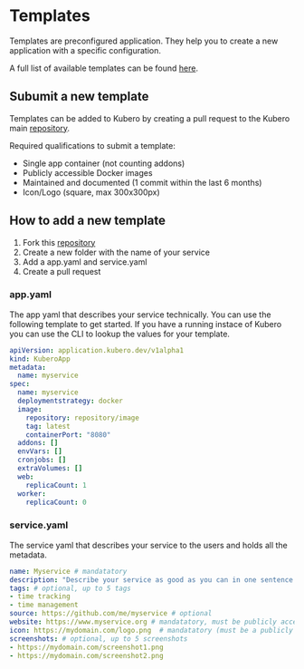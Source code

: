 # Templates

Templates are preconfigured application. They help you to create a new application with a specific configuration.

A full list of available templates can be found [here](https://www.kubero.dev/templates).

## Subumit a new template

Templates can be added to Kubero by creating a pull request to the Kubero main [repository](https://github.com/kubero-dev/kubero/).

Required qualifications to submit a template:
- Single app container (not counting addons)
- Publicly accessible Docker images
- Maintained and documented (1 commit within the last 6 months)
- Icon/Logo (square, max 300x300px)

## How to add a new template

1) Fork this [repository](https://github.com/kubero-dev/kubero/)
2) Create a new folder with the name of your service
3) Add a app.yaml and service.yaml
4) Create a pull request

### app.yaml
The app yaml that describes your service technically. You can use the following template to get started.
If you have a running instace of Kubero you can use the CLI to lookup the values for your template.
```yaml
apiVersion: application.kubero.dev/v1alpha1
kind: KuberoApp
metadata:
  name: myservice
spec:
  name: myservice
  deploymentstrategy: docker
  image:
    repository: repository/image
    tag: latest
    containerPort: "8080"
  addons: []
  envVars: []
  cronjobs: []
  extraVolumes: []
  web:
    replicaCount: 1
  worker:
    replicaCount: 0
```

### service.yaml
The service yaml that describes your service to the users and holds all the metadata.
```yaml
name: Myservice # mandatatory
description: "Describe your service as good as you can in one sentence (max 140 characters)"  # mandatatory
tags: # optional, up to 5 tags
- time tracking
- time management
source: https://github.com/me/myservice # optional
website: https://www.myservice.org # mandatatory, must be publicly accessible, might be the same as source
icon: https://mydomain.com/logo.png  # mandatatory (must be a publicly accesible a URL, square, max 300x300px)
screenshots: # optional, up to 5 screenshots
- https://mydomain.com/screenshot1.png
- https://mydomain.com/screenshot2.png
```
